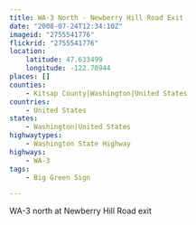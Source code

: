 ```yaml
---
title: WA-3 North - Newberry Hill Road Exit
date: "2008-07-24T12:34:10Z"
imageid: "2755541776"
flickrid: "2755541776"
location:
    latitude: 47.633499
    longitude: -122.70944
places: []
counties:
    - Kitsap County|Washington|United States
countries:
    - United States
states:
    - Washington|United States
highwaytypes:
    - Washington State Highway
highways:
    - WA-3
tags:
    - Big Green Sign

---
```

WA-3 north at Newberry Hill Road exit